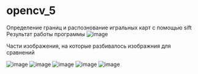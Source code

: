 # opencv_5
Определение границ и распознование игральных карт с помощью sift
Результат работы программы 
![image](https://github.com/cuber201/opencv_5/assets/72391128/246c54a8-f99f-43ba-9aa1-4200dac2c37f)

Части изображения, на которые разбивалось изображния для сравнений



![image](https://github.com/cuber201/opencv_5/assets/72391128/29cf26e8-6c86-4584-b4fd-962702398ec7)
![image](https://github.com/cuber201/opencv_5/assets/72391128/76a9b7b4-a837-4628-a94c-eca57719d3ed)
![image](https://github.com/cuber201/opencv_5/assets/72391128/76f12273-75ac-42dc-9c78-5849535b5b6f)
![image](https://github.com/cuber201/opencv_5/assets/72391128/c1575213-6665-443b-b08f-69ef01bd790a)
![image](https://github.com/cuber201/opencv_5/assets/72391128/bfe8fdae-78ab-4059-aa88-ee2ee18d7668)







